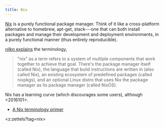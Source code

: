 ```yaml
---
title: Nix
---
```


[Nix](https://nixos.org/nix/) is a purely functional package manager. Think of it like a cross-platform alternative to homebrew, apt-get, stack---one that can both install packages and manage their development and deployment environments, in a purely functional manner (thus entirely reproducible).

[nilkn explains](https://news.ycombinator.com/item?id=23253664) the terminology,

> "nix" as a term refers to a system of multiple components that work together to achieve that goal. There's the package manager itself (called Nix), the language that build instructions are written in (also called Nix), an existing ecosystem of predefined packages (called nixpkgs), and an optional Linux distro that uses Nix the package manager as its package manager (called NixOS).

Nix has a learning curve (which discourages some users), although <2016101>.

* [A Nix terminology primer](https://stephank.nl/p/2020-06-01-a-nix-primer-by-a-newcomer.html)

<z:zettels?tag=nix>
